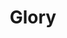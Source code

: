 ---
layout: default
title: Glory
event: Selma to Montgomery March
artist: Common and John Legend
genre: Hip hop, soul
writer: John Stephens, Lonnie Lynn, Che Smith
producer:
album:
label: ARTium/Def Jam Recordings a div. of UMG Recordings & Getting Out Our Dreams/Columbia Records/Sony Music Entertainment
country: USA
language: English
duration:
released: 2014
soundcloud: https://w.soundcloud.com/player/?url=https%3A//api.soundcloud.com/tracks/179965085&color=%23fffad2&auto_play=false&hide_related=false&show_comments=true&show_user=true&show_reposts=false&show_teaser=true&visual=true
soundcloud-source: https://soundcloud.com/johnlegend/glory-ft-common
soundcloud-artist: https://soundcloud.com/johnlegend
award1: Academy Award for Best Orginal Song, 2015 
award2: Golden Globe for Best Orginal Song, 2015
award3: Best Song Written for Visual Media, 2016
description: Lorem ipsum dolor sit amet, consectetur adipiscing elit, sed do eiusmod tempor incididunt ut labore et dolore magna aliqua. Semper quis lectus nulla at volutpat diam ut venenatis tellusLorem ipsum dolor sit amet, consectetur adipiscing elit, sed do eiusmod tempor incididunt ut labore et dolore magna aliqua. Semper quis lectus nulla at volutpat diam ut venenatis tellus
versions:

---